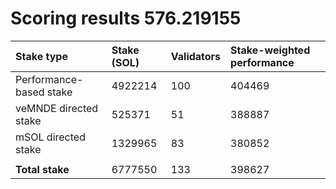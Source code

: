 # Scoring results 576.219155

| Stake type              | Stake (SOL) | Validators | Stake-weighted performance |
|:------------------------|:------------|:-----------|:---------------------------|
| Performance-based stake | 4922214     | 100        | 404469                     |
| veMNDE directed stake   | 525371      | 51         | 388887                     |
| mSOL directed stake     | 1329965     | 83         | 380852                     |
|                         |             |            |                            |
| **Total stake**         | 6777550     | 133        | 398627                     |
